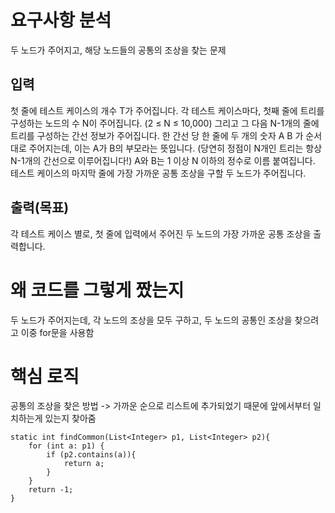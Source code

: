# 요구사항 분석
두 노드가 주어지고, 해당 노드들의 공통의 조상을 찾는 문제

## 입력
첫 줄에 테스트 케이스의 개수 T가 주어집니다.
각 테스트 케이스마다, 첫째 줄에 트리를 구성하는 노드의 수 N이 주어집니다. (2 ≤ N ≤ 10,000)
그리고 그 다음 N-1개의 줄에 트리를 구성하는 간선 정보가 주어집니다. 한 간선 당 한 줄에 두 개의 숫자 A B 가 순서대로 주어지는데, 이는 A가 B의 부모라는 뜻입니다. (당연히 정점이 N개인 트리는 항상 N-1개의 간선으로 이루어집니다!) A와 B는 1 이상 N 이하의 정수로 이름 붙여집니다.
테스트 케이스의 마지막 줄에 가장 가까운 공통 조상을 구할 두 노드가 주어집니다.

## 출력(목표)
각 테스트 케이스 별로, 첫 줄에 입력에서 주어진 두 노드의 가장 가까운 공통 조상을 출력합니다.

# 왜 코드를 그렇게 짰는지
두 노드가 주어지는데,
각 노드의 조상을 모두 구하고, 두 노드의 공통인 조상을 찾으려고 이중 for문을 사용함

# 핵심 로직
공통의 조상을 찾은 방법
-> 가까운 순으로 리스트에 추가되었기 때문에 앞에서부터 일치하는게 있는지 찾아줌
```declarative
static int findCommon(List<Integer> p1, List<Integer> p2){
    for (int a: p1) {
        if (p2.contains(a)){
            return a;
        }
    }
    return -1;
}
```
